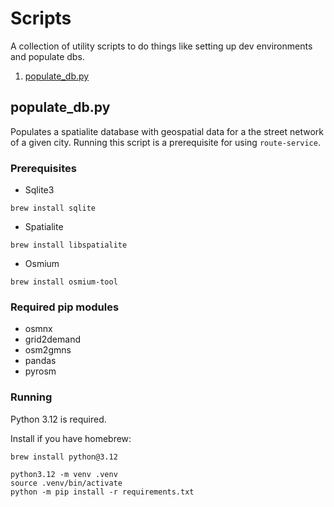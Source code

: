 # Scripts

A collection of utility scripts to do things like setting up dev environments and populate dbs.

1. [populate_db.py](#populate_db.py)

## populate_db.py

Populates a spatialite database with geospatial data for a the street network of a given city. Running this script is a prerequisite for using `route-service`.

### Prerequisites
- Sqlite3
```
brew install sqlite
```
- Spatialite
```
brew install libspatialite
```
- Osmium
```
brew install osmium-tool
```

### Required pip modules
- osmnx
- grid2demand
- osm2gmns
- pandas
- pyrosm

### Running

Python 3.12 is required.

Install if you have homebrew:
```
brew install python@3.12
```

```
python3.12 -m venv .venv
source .venv/bin/activate
python -m pip install -r requirements.txt
```
